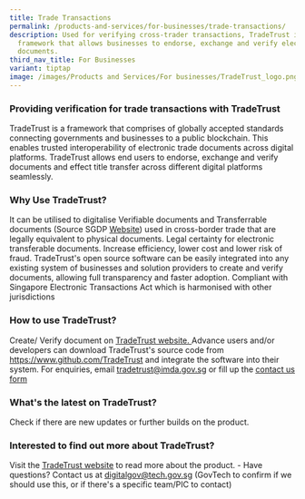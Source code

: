 ```yaml
---
title: Trade Transactions
permalink: /products-and-services/for-businesses/trade-transactions/
description: Used for verifying cross-trader transactions, TradeTrust is a
  framework that allows businesses to endorse, exchange and verify electronic
  documents.
third_nav_title: For Businesses
variant: tiptap
image: /images/Products and Services/For businesses/TradeTrust_logo.png
---
```

<h3><strong>Providing verification for trade transactions with TradeTrust </strong></h3>
<p>TradeTrust is a framework that comprises of globally accepted standards
connecting governments and businesses to a public blockchain. This enables
trusted interoperability of electronic trade documents across digital platforms.
TradeTrust allows end users to endorse, exchange and verify documents and
effect title transfer across different digital platforms seamlessly.</p>
<h3><strong>Why Use TradeTrust?</strong> </h3>
<p>It can be utilised to digitalise Verifiable documents and Transferrable
documents (Source SGDP <a href="https://www.developer.tech.gov.sg/products/categories/blockchain/tradetrust/overview" class="waffle-rich-text-link" rel="noopener noreferrer nofollow" target="_blank"><u>Website</u></a>)
used in cross-border trade that are legally equivalent to physical documents.
Legal certainty for electronic transferable documents. Increase efficiency,
lower cost and lower risk of fraud. TradeTrust's open source software can
be easily integrated into any existing system of businesses and solution
providers to create and verify documents, allowing full transparency and
faster adoption. Compliant with Singapore Electronic Transactions Act which
is harmonised with other jurisdictions</p>
<h3><strong>How to use TradeTrust? </strong></h3>
<p>Create/ Verify document on <a href="https://www.tradetrust.io/verify" class="waffle-rich-text-link" rel="noopener noreferrer nofollow" target="_blank"><u>TradeTrust website. </u></a>Advance
users and/or developers can download TradeTrust's source code from <a href="https://www.developer.tech.gov.sg/products/categories/blockchain/tradetrust/overview" rel="noopener noreferrer nofollow" target="_blank"><u>https://www.github.com/TradeTrust</u></a> and
integrate the software into their system. For enquiries, email <a href="https://www.developer.tech.gov.sg/products/categories/blockchain/tradetrust/overview" rel="noopener noreferrer nofollow" target="_blank">tradetrust@imda.gov.sg</a> or
fill up the <a href="https://www.tradetrust.io/" class="waffle-rich-text-link" rel="noopener noreferrer nofollow" target="_blank"><u>contact us form </u></a>
</p>
<h3><strong>What's the latest on TradeTrust? </strong></h3>
<p>Check if there are new updates or further builds on the product.</p>
<h3><strong>Interested to find out more about TradeTrust? </strong></h3>
<p>Visit the <a href="https://www.tradetrust.io/" class="waffle-rich-text-link" rel="noopener noreferrer nofollow" target="_blank"><u>TradeTrust website</u></a> to read
more about the product. - Have questions? Contact us at <a href="https://www.developer.tech.gov.sg/products/categories/blockchain/tradetrust/overview" rel="noopener noreferrer nofollow" target="_blank">digitalgov@tech.gov.sg</a> (GovTech
to confirm if we should use this, or if there's a specific team/PIC to
contact)
<br>
</p>
<p></p>